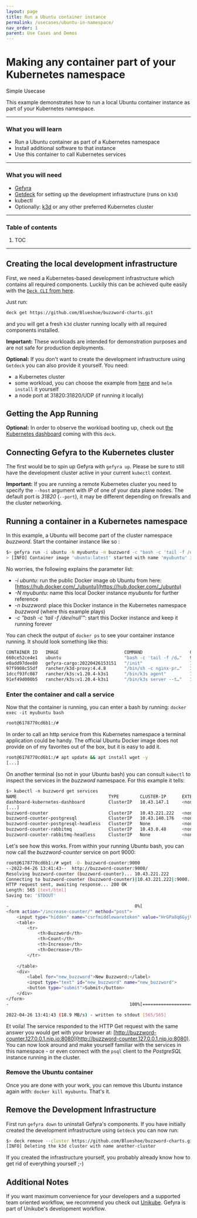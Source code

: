 ```yaml
---
layout: page
title: Run a Ubuntu container instance
permalink: /usecases/ubuntu-in-namespace/
nav_order: 1
parent: Use Cases and Demos
---
```

# Making any container part of your Kubernetes namespace  


Simple Usecase


This example demonstrates how to run a local Ubuntu container instance as part of your Kubernetes namespace. 


<hr />

### What you will learn

* Run a Ubuntu container as part of a Kubernetes namespace
* Install additional software to that instance
* Use this container to call Kubernetes services

<hr />

### What you will need

* [Gefyra](/installation)
* [Getdeck](https://github.com/Schille/getdeck) for setting up the development infrastructure (runs on `k3d`)
* kubectl
* Optionally: [k3d](https://k3d.io) or any other preferred Kubernetes cluster

<hr />

### Table of contents

1. TOC



<hr />

## Creating the local development infrastructure
First, we need a Kubernetes-based development infrastructure which contains all required components. Luckily this can
be achieved quite easily with the [`Deck CLI` from here](https://github.com/Getdeck/getdeck).

Just run: 
```bash
deck get https://github.com/Blueshoe/buzzword-charts.git
``` 
and you will get a fresh `k3d` cluster running locally with all required components installed. 

**Important:** These workloads are intended for demonstration purposes and are not safe for production deployments.

**Optional:** If you don't want to create the development infrastructure using `Getdeck` you can also provide it
yourself. You need:
* a Kubernetes cluster
* some workload, you can choose the example 
from [here](https://github.com/Blueshoe/buzzword-charts/tree/main/buzzword-counter) and `helm install` it yourself
* a node port at 31820:31820/UDP (if running it locally)

## Getting the App Running
**Optional:** In order to observe the workload booting up, check out 
[the Kubernetes dashboard](http://dashboard.127.0.0.1.nip.io:8080/#/workloads?namespace=buzzword) coming with this `deck`.

## Connecting Gefyra to the Kubernetes cluster
The first would be to spin up Gefyra with `gefyra up`. Please be sure to still have the development cluster 
active in your current `kubectl` context. 

**Important:** If you are running a remote Kubernetes cluster you need to specify the `--host` argument with _IP_
of one of your data plane nodes. The default port is _31820_ (`--port`), it may be different depending on firewalls and the cluster
networking.

## Running a container in a Kubernetes namespace
In this example, a Ubuntu will become part of the cluster namespace _buzzword_.
Start the container instance like so :
```bash
$> gefyra run -i ubuntu -N myubuntu -n buzzword -c "bash -c 'tail -f /dev/null'"
> [INFO] Container image 'ubuntu:latest' started with name 'myubuntu' in Kubernetes namespace 'buzzword'
```
No worries, the following explains the parameter list:
* _-i ubuntu_: run the public Docker image ob Ubuntu from here: [https://hub.docker.com/_/ubuntu](https://hub.docker.com/_/ubuntu) 
* _-N myubuntu_: name this local Docker instance _myubuntu_ for further reference
* _-n buzzword_: place this Docker instance in the Kubernetes namespace _buzzword_ (where this example plays)
* _-c "bash -c 'tail -f /dev/null'"_: start this Docker instance and keep it running forever

You can check the output of `docker ps` to see your container instance running. It should look something like this:

```bash
CONTAINER ID   IMAGE                         COMMAND                  CREATED          STATUS          PORTS                                                            NAMES
660ce52ce4e1   ubuntu                        "bash -c 'tail -f /d…"   9 seconds ago    Up 8 seconds                                                                     myubunut
e0add97dee80   gefyra-cargo:20220426153151   "/init"                  14 seconds ago   Up 13 seconds                                                                    gefyra-cargo
97f9908c55df   rancher/k3d-proxy:4.4.8       "/bin/sh -c nginx-pr…"   12 minutes ago   Up 12 minutes   0.0.0.0:8080->80/tcp, :::8080->80/tcp, 0.0.0.0:34089->6443/tcp   k3d-another-cluster-serverlb
1dccf93fc087   rancher/k3s:v1.20.4-k3s1      "/bin/k3s agent"         12 minutes ago   Up 12 minutes   0.0.0.0:31820->31820/udp, :::31820->31820/udp                    k3d-another-cluster-agent-0
91ef49d000b5   rancher/k3s:v1.20.4-k3s1      "/bin/k3s server --t…"   12 minutes ago   Up 12 minutes                                                                    k3d-another-cluster-server-0
```

### Enter the container and call a service
Now that the container is running, you can enter a bash by running: `docker exec -it myubuntu bash`
```bash
root@6178770cd6b1:/#
```
In order to call an http service from this Kubernetes namespace a terminal application could be handy. The official
Ubuntu Docker image does not provide on of my favorites out of the box, but it is easy to add it.

```bash
root@6178770cd6b1:/# apt update && apt install wget -y
[...]
```

On another terminal (so not in your Ubuntu bash) you can consult `kubectl` to inspect the services in the _buzzword_ namespace. For this example it
tells:

```bash
$> kubectl -n buzzword get services
NAME                                   TYPE        CLUSTER-IP      EXTERNAL-IP   PORT(S)                                 AGE
dashboard-kubernetes-dashboard         ClusterIP   10.43.147.1     <none>        8080/TCP                                18m
[...]
buzzword-counter                       ClusterIP   10.43.221.222   <none>        9000/TCP                                18m
buzzword-counter-postgresql            ClusterIP   10.43.140.176   <none>        5432/TCP                                18m
buzzword-counter-postgresql-headless   ClusterIP   None            <none>        5432/TCP                                18m
buzzword-counter-rabbitmq              ClusterIP   10.43.0.48      <none>        4369/TCP,5672/TCP,25672/TCP,15672/TCP   18m
buzzword-counter-rabbitmq-headless     ClusterIP   None            <none>        4369/TCP,5672/TCP,25672/TCP,15672/TCP   18m
```

Let's see how this works. From within your running Ubuntu bash, you can now call the _buzzword-counter_ service on port
9000:

```bash
root@6178770cd6b1:/# wget -O- buzzword-counter:9000
--2022-04-26 13:41:43--  http://buzzword-counter:9000/
Resolving buzzword-counter (buzzword-counter)... 10.43.221.222
Connecting to buzzword-counter (buzzword-counter)|10.43.221.222|:9000... connected.
HTTP request sent, awaiting response... 200 OK
Length: 565 [text/html]
Saving to: 'STDOUT'

-                                                0%[                                                                                                   ]       0  --.-KB/s               <h1>Buzzwords</h1>
<form action="/increase-counter/" method="post">
    <input type="hidden" name="csrfmiddlewaretoken" value="HrGPa8q6GyjVi5ZeHsf4noTFZoOpxA78OmpOEe8cWut8uyeuVxyZ8wPLN0e3QISM">
    <table>
        <tr>
            <th>Buzzword</th>
            <th>Count</th>
            <th>Increase</th>
            <th>Decrease</th>
        </tr>
    
    </table>
    <div>
        <label for="new_buzzword">New Buzzword:</label>
        <input type="text" id="new_buzzword" name="new_buzzword">
        <button type="submit">Submit</button>
    </div>
</form>
-                                              100%[==================================================================================================>]     565  --.-KB/s    in 0s      

2022-04-26 13:41:43 (18.9 MB/s) - written to stdout [565/565]
```

Et voila! The service responded to the HTTP Get request with the same answer you would get with your browser at:
[http://buzzword-counter.127.0.0.1.nip.io:8080](http://buzzword-counter.127.0.0.1.nip.io:8080).
You can now look around and make yourself familiar with the services
in this namespace - or even connect with the `psql` client to the _PostgreSQL_ instance running in the cluster.

### Remove the Ubuntu container
Once you are done with your work, you can remove this Ubuntu instance again with:
`docker kill myubuntu`. That's it.


## Remove the Development Infrastructure
First run `gefyra down` to uninstall Gefyra's components. If you have initially created the development infrastructure using `Getdeck` you can now run:
```bash
$> deck remove --cluster https://github.com/Blueshoe/buzzword-charts.git
[INFO] Deleting the k3d cluster with name another-cluster
```

If you created the infrastructure yourself, you probably already know how to get rid of everything yourself ;-)

## Additional Notes
If you want maximum convenience for your developers and a supported team oriented workflow, we recommend you 
check out [Unikube](https://unikube.io).
Gefyra is part of Unikube's development workflow.


